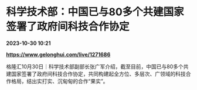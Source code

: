 # 科学技术部：中国已与80多个共建国家签署了政府间科技合作协定

**2023-10-30 10:21**

**https://www.gelonghui.com/live/1271686**

格隆汇10月30日｜科学技术部副部长张广军介绍，截至目前，中国已与80多个共建国家签署了政府间科技合作协定，共同构建起全方位、多层次、广领域的科技合作格局，结出实打实、沉甸甸的合作“果实”。